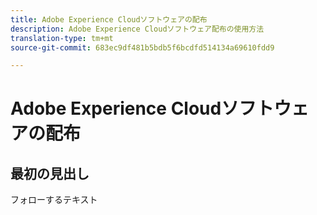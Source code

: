 ```yaml
---
title: Adobe Experience Cloudソフトウェアの配布
description: Adobe Experience Cloudソフトウェア配布の使用方法
translation-type: tm+mt
source-git-commit: 683ec9df481b5bdb5f6bcdfd514134a69610fdd9

---
```



# Adobe Experience Cloudソフトウェアの配布

## 最初の見出し

フォローするテキスト
